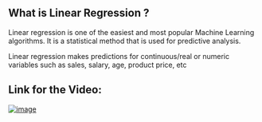 ## What is Linear Regression ?

Linear regression is one of the easiest and most popular Machine 
Learning algorithms. It is a statistical method that is used for 
predictive analysis. 

Linear regression makes predictions for continuous/real or numeric 
variables such as sales, salary, age, product price, etc

## Link for the Video:

[![image](https://user-images.githubusercontent.com/63282184/134802677-ac39d47b-17c1-476a-a7b8-683c12cf8948.png)](https://drive.google.com/file/d/1jNbJzf9JPPMQJktNqMzSTmapaAIuvH1c/view?usp=sharing)
